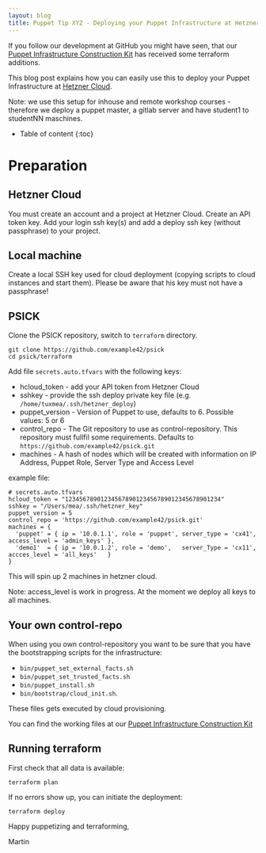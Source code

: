 ```yaml
---
layout: blog
title: Puppet Tip XYZ - Deploying your Puppet Infrastructure at Hetzner Cloud
---
```


If you follow our development at GitHub you might have seen, that our [Puppet Infrastructure Construction Kit](https://github.com/example42/psick) has received some terraform additions.

This blog post explains how you can easily use this to deploy your Puppet Infrastructure at [Hetzner Cloud](https://cloud.hertzner.com).

Note: we use this setup for inhouse and remote workshop courses - therefore we deploy a puppet master, a gitlab server and have student1 to studentNN maschines.

* Table of content
{:toc}

# Preparation

## Hetzner Cloud

You must create an account and a project at Hetzner Cloud.
Create an API token key.
Add your login ssh key(s) and add a deploy ssh key (without passphrase) to your project.

## Local machine

Create a local SSH key used for cloud deployment (copying scripts to cloud instances and start them).
Please be aware that his key must not have a passphrase!

## PSICK

Clone the PSICK repository, switch to `terraform` directory.

    git clone https://github.com/example42/psick
    cd psick/terraform

Add file `secrets.auto.tfvars` with the following keys:

- hcloud\_token - add your API token from Hetzner Cloud
- sshkey - provide the ssh deploy private key file (e.g. `/home/tuxmea/.ssh/hetzner_deploy`)
- puppet\_version - Version of Puppet to use, defaults to 6. Possible values: 5 or 6
- control\_repo - The Git repository to use as control-repository. This repository must fullfil some requirements. Defaults to `https://github.com/example42/psick.git`
- machines - A hash of nodes which will be created with information on IP Address, Puppet Role, Server Type and Access Level

example file:

    # secrets.auto.tfvars
    hcloud_token = "12345678901234567890123456789012345678901234"
    sshkey = "/Users/mea/.ssh/hetzner_key"
    puppet_version = 5
    control_repo = 'https://github.com/example42/psick.git'
    machines = {
      'puppet' = { ip = '10.0.1.1', role = 'puppet', server_type = 'cx41', access_level = 'admin_keys' },
      'demo1'  = { ip = '10.0.1.2', role = 'demo',   server_Type = 'cx11', accces_level = 'all_keys'   }
    }

This will spin up 2 machines in hetzner cloud.

Note: access\_level is work in progress. At the moment we deploy all keys to all machines.

## Your own control-repo

When using you own control-repository you want to be sure that you have the bootstrapping scripts for the infrastructure:

- `bin/puppet_set_external_facts.sh`
- `bin/puppet_set_trusted_facts.sh`
- `bin/puppet_install.sh`
- `bin/bootstrap/cloud_init.sh`.

These files gets executed by cloud provisioning.

You can find the working files at our [Puppet Infrastructure Construction Kit](https://github.com/example42/psick)

## Running terraform

First check that all data is available:

    terraform plan

If no errors show up, you can initiate the deployment:

    terraform deploy

Happy puppetizing and terraforming,

Martin

